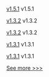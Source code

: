 
[v1.5.1](https://github.com/hyperledger/fabric-gateway/releases/tag/v1.5.1) v1.5.1

[v1.3.2](https://github.com/hyperledger/firefly-tokens-erc1155/releases/tag/v1.3.2) v1.3.2

[v1.3.2](https://github.com/hyperledger/firefly-tokens-erc20-erc721/releases/tag/v1.3.2) v1.3.2

[v1.3.1](https://github.com/hyperledger/firefly-tokens-erc1155/releases/tag/v1.3.1) v1.3.1

[v1.3.1](https://github.com/hyperledger/firefly-tokens-erc20-erc721/releases/tag/v1.3.1) v1.3.1


[See more >>>](https://start-here.hyperledger.org/releases)
